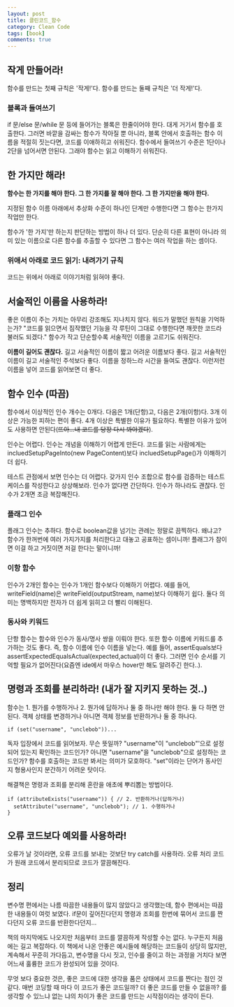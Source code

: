 ```yaml
---
layout: post
title: 클린코드_함수
category: Clean Code
tags: [book]
comments: true 
--- 
```


## 작게 만들어라!
함수를 만드는 첫째 규칙은 '작게!'다. 함수를 만드는 둘째 규칙은 '더 작게!'다.

### 블록과 들여쓰기
if 문/else 문/while 문 등에 들어가는 블록은 한줄이어야 한다. 대게 거기서 함수를 호출한다. 그러면 바깥을 감싸는 함수가 작아질 뿐 아니라, 블록 안에서 호출하는 함수 이름을 적절히 짓는다면, 코드를 이애하히고 쉬워진다. 함수에서 들여쓰기 수준은 1단이나 2단을 넘어서면 안된다. 그래야 함수는 읽고 이해하기 쉬워진다.

## 한 가지만 해라!
**함수는 한 가지를 해야 한다. 그 한 가지를 잘 해야 한다. 그 한 가지만을 해야 한다.**

지정된 함수 이름 아래에서 추상화 수준이 하나인 단계만 수행한다면 그 함수는 한가지 작업만 한다.

함수가 '한 가지'만 하는지 판단하는 방법이 하나 더 있다. 단순히 다른 표현이 아니라 의미 있는 이름으로 다른 함수를 추출할 수 있다면 그 함수는 여러 작업을 하는 셈이다.

### 위애서 아래로 코드 읽기: 내려가기 규칙
코드는 위에서 아래로 이야기처럼 읽혀야 좋다.

## 서술적인 이름을 사용하라!
좋은 이름이 주는 가치는 아무리 강조해도 지나치지 않다. 워드가 말했던 원칙을 기억하는가? "코드를 읽으면서 짐작했던 기능을 각 루틴이 그대로 수행한다면 깨끗한 코드라 불러도 되겠다." 함수가 작고 단순할수록 서술적인 이름을 고르기도 쉬워진다.

**이름이 길어도 괜찮다.** 길고 서술적인 이름이 짧고 어려운 이름보다 좋다. 길고 서술적인 이름이 길고 서술적인 주석보다 좋다. 이름을 정하느라 시간을 들여도 괜찮다. 이런저런 이름을 넣어 코드를 읽어보면 더 좋다.

## 함수 인수 (따끔)
함수에서 이상적인 인수 개수는 0개다. 다음은 1개(단항)고, 다음은 2개(이항)다. 3개 이상은 가능한 피하는 편이 좋다. 4개 이상은 특별한 이유가 필요하다. 특별한 이유가 있어도 사용하면 안된다(~~뜨아...내 코드를 당장 다시 봐야겠다~~).

인수는 어렵다. 인수는 개념을 이해하기 어렵게 만든다. 코드를 읽는 사람에게는 incluedSetupPageInto(new PageContent)보다 incluedSetupPage()가 이해하기 더 쉽다.

테스트 관점에서 보면 인수는 더 어렵다. 갖가지 인수 조합으로 함수를 검증하는 테스트 케이스를 작성한다고 상상해보라. 인수가 없다면 간단하다. 인수가 하나라도 괜찮다. 인수가 2개면 조금 복잡해진다.

### 플래그 인수
플래그 인수는 추하다. 함수로 boolean값을 넘기는 관례는 정말로 끔찍하다. 왜냐고? 함수가 한꺼번에 여러 가지가지를 처리한다고 대놓고 공표하는 셈이니까! 플래그가 참이면 이걸 하고 거짓이면 저걸 한다는 말이니까!

### 이항 함수
인수가 2개인 함수는 인수가 1개인 함수보다 이해하기 어렵다. 예를 들어, writeField(name)은 writeField(outputStream, name)보다 이해하기 쉽다. 둘다 의미는 명백하지만 전자가 더 쉽게 읽히고 더 빨리 이해된다.

### 동사와 키워드
단항 함수는 함수와 인수가 동사/명사 쌍을 이뤄야 한다. 또한 함수 이름에 키워드를 추가하는 것도 좋다. 즉, 함수 이름에 인수 이름을 넣는다. 예를 들어, assertEquals보다 assertExpectedEqualsActual(expected,actual)이 더 좋다. 그러면 인수 순서를 기억할 필요가 없어진다(요즘엔 ide에서 마우스 hover만 해도 알려주긴 한다..).

## 명령과 조회를 분리하라! (내가 잘 지키지 못하는 것..)
함수는 1. 뭔가를 수행하거나 2. 뭔가에 답하거나 둘 중 하나만 해야 한다. 둘 다 하면 안된다. 객체 상태를 변경하거나 아니면 객체 정보를 반환하거나 둘 중 하나다.
```
if (set("username", "unclebob"))...
```
독자 입장에서 코드를 읽어보자. 무슨 뜻일까? "username"이 "unclebob"'으로 설정되어 있는지 확인하는 코드인가? 아니면 "username"을 "unclebob"으로 설정하는 코드인가? 함수를 호출하는 코드만 봐서는 의미가 모호하다. "set"이라는 단어가 동사인지 형용사인지 분간하기 어려운 탓이다.

해결책은 명령과 조회를 분리해 혼란을 애초에 뿌리뽑는 방법이다.
```
if (attributeExists("username")) { // 2. 반환하거나(답하거나)
  setAttribute("username", "unclebob"); // 1. 수행하거나
}
```

## 오류 코드보다 예외를 사용하라!
오류가 날 것이라면, 오류 코드를 보내는 것보단 try catch를 사용하라. 오류 처리 코드가 원래 코드에서 분리되므로 코드가 깔끔해진다.

## 정리
변수명 편에서는 나름 따끔한 내용들이 많지 않았다고 생각했는데, 함수 편에서는 따끔한 내용들이 여럿 보였다. if문이 깊어진다던지 명령과 조회를 한번에 묶어서 코드를 짠다던지 오류 코드를 반환한다던지...

책의 마지막에도 나오지만 처음부터 코드를 깔끔하게 작성할 수는 없다. 누구든지 처음에는 길고 복잡하다. 이 책에서 나온 안좋은 예시들에 해당하는 코드들이 상당히 많지만, 계속해서 꾸준히 가다듬고, 변수명을 다시 짓고, 인수를 줄이고 하는 과정을 거치다 보면 어느새 훌륭한 코드가 완성되어 있을 것이다. 

무엇 보다 중요한 것은, 좋은 코드에 대한 생각을 품은 상태에서 코드를 짠다는 점인 것 같다. 매번 코딩할 때 마다 이 코드가 좋은 코드일까? 더 좋은 코드를 만들 수 없을까? 를 생각할 수 있느냐 없는 냐의 차이가 좋은 코드를 만드는 시작점이라는 생각이 든다.